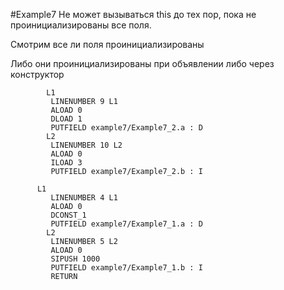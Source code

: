 #Example7
Не может вызываться this до тех пор, 
пока не проинициализированы все поля.

Смотрим все ли поля проинициализированы

Либо они проинициализированы при  объявлении
 либо через конструктор



```
        L1
         LINENUMBER 9 L1
         ALOAD 0
         DLOAD 1
         PUTFIELD example7/Example7_2.a : D
        L2
         LINENUMBER 10 L2
         ALOAD 0
         ILOAD 3
         PUTFIELD example7/Example7_2.b : I

```
```
      L1
         LINENUMBER 4 L1
         ALOAD 0
         DCONST_1
         PUTFIELD example7/Example7_1.a : D
        L2
         LINENUMBER 5 L2
         ALOAD 0
         SIPUSH 1000
         PUTFIELD example7/Example7_1.b : I
         RETURN

```


